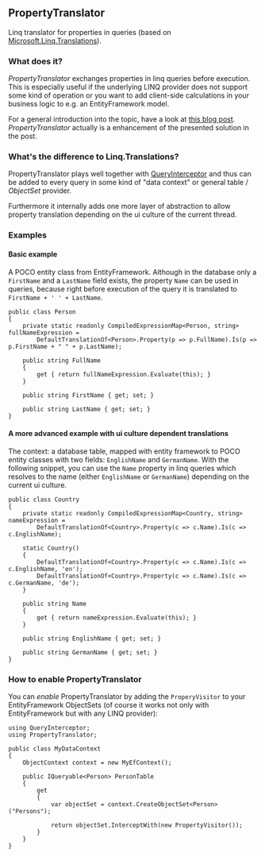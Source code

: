 ## PropertyTranslator

Linq translator for properties in queries (based on [Microsoft.Linq.Translations](https://github.com/damieng/Linq.Translations)). 

### What does it?

*PropertyTranslator* exchanges properties in linq queries before execution. This is especially useful if the underlying LINQ provider does not support some kind of operation or you want to add client-side calculations in your business logic to e.g. an EntityFramework model.

For a general introduction into the topic, have a look at [this blog post](http://damieng.com/blog/2009/06/24/client-side-properties-and-any-remote-linq-provider). *PropertyTranslator* actually is a enhancement of the presented solution in the post.

### What's the difference to Linq.Translations?

PropertyTranslator plays well together with [QueryInterceptor](https://github.com/davidfowl/QueryInterceptor) and thus can be added to every query in some kind of "data context" or general table / *ObjectSet* provider.

Furthermore it internally adds one more layer of abstraction to allow property translation depending on the ui culture of the current thread.

### Examples

#### Basic example

A POCO entity class from EntityFramework. Although in the database only a `FirstName` and a `LastName` field exists, the property `Name` can be used in queries, because right before execution of the query it is translated to `FirstName + ' ' + LastName`.

    public class Person
    {
    	private static readonly CompiledExpressionMap<Person, string> fullNameExpression = 
    	    DefaultTranslationOf<Person>.Property(p => p.FullName).Is(p => p.FirstName + " " + p.LastName);
    	    
    	public string FullName
    	{
    		get { return fullNameExpression.Evaluate(this); }
    	}
    	
    	public string FirstName { get; set; }
    	
    	public string LastName { get; set; }    	
    }

#### A more advanced example with ui culture dependent translations

The context: a database table, mapped with entity framework to POCO entity classes with two fields: `EnglishName` and `GermanName`. With the following snippet, you can use the `Name` property in linq queries which resolves to the name (either `EnglishName` or `GermanName`) depending on the current ui culture.

    public class Country
    {
    	private static readonly CompiledExpressionMap<Country, string> nameExpression = 
    	    DefaultTranslationOf<Country>.Property(c => c.Name).Is(c => c.EnglishName);
    	
    	static Country()
    	{
    	    DefaultTranslationOf<Country>.Property(c => c.Name).Is(c => c.EnglishName, 'en');
    	    DefaultTranslationOf<Country>.Property(c => c.Name).Is(c => c.GermanName, 'de');
    	}    	
    	
    	public string Name
    	{
    		get { return nameExpression.Evaluate(this); }
    	}
    	
    	public string EnglishName { get; set; }
    	
    	public string GermanName { get; set; }    	
    }

### How to enable PropertyTranslator

You can *enable* PropertyTranslator by adding the `ProperyVisitor` to your EntityFramework ObjectSets (of course it works not only with EntityFramework but with any LINQ provider):

    using QueryInterceptor;
    using PropertyTranslator;

    public class MyDataContext
    {
        ObjectContext context = new MyEfContext();
        
        public IQueryable<Person> PersonTable
        {
            get
            {
                var objectSet = context.CreateObjectSet<Person>("Persons");
                
                return objectSet.InterceptWith(new PropertyVisitor());
            }
        }
    }
